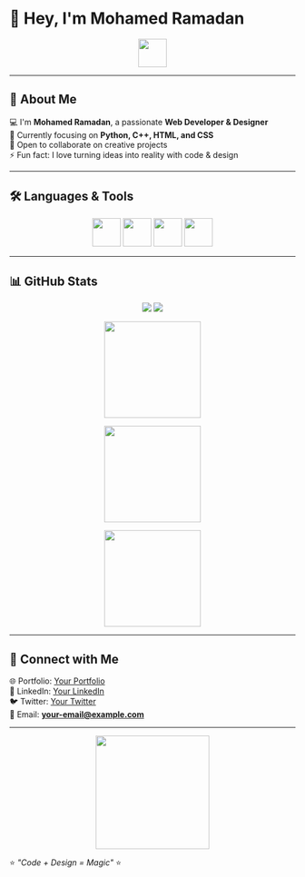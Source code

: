 # 👋 Hey, I'm Mohamed Ramadan  

<p align="center">
  <img src="https://media.giphy.com/media/hvRJCLFzcasrR4ia7z/giphy.gif" width="50px">
</p>

---

## 🚀 About Me  
💻 I'm **Mohamed Ramadan**, a passionate **Web Developer & Designer**  
🌱 Currently focusing on **Python, C++, HTML, and CSS**  
👯 Open to collaborate on creative projects  
⚡ Fun fact: I love turning ideas into reality with code & design  

---

## 🛠️ Languages & Tools  

<p align="center">
  <img src="https://cdn.jsdelivr.net/gh/devicons/devicon/icons/python/python-original.svg" width="50"/>
  <img src="https://cdn.jsdelivr.net/gh/devicons/devicon/icons/html5/html5-original.svg" width="50"/>
  <img src="https://cdn.jsdelivr.net/gh/devicons/devicon/icons/css3/css3-original.svg" width="50"/>
  <img src="https://cdn.jsdelivr.net/gh/devicons/devicon/icons/cplusplus/cplusplus-original.svg" width="50"/>
</p>

---

## 📊 GitHub Stats  

<p align="center">
  <!-- عدد المتابعين -->
  <img src="https://img.shields.io/github/followers/your-username?style=for-the-badge&logo=github&color=blueviolet" />
  <img src="https://komarev.com/ghpvc/?username=your-username&style=for-the-badge&color=ff69b4" />
</p>

<p align="center">
  <!-- احصائيات عامة -->
  <img src="https://github-readme-stats.vercel.app/api?username=your-username&show_icons=true&theme=tokyonight" height="170"/>
</p>

<p align="center">
  <!-- اللغات الأكثر استخداماً -->
  <img src="https://github-readme-stats.vercel.app/api/top-langs/?username=your-username&layout=compact&theme=tokyonight" height="170"/>
</p>

<p align="center">
  <!-- الستريك -->
  <img src="https://github-readme-streak-stats.herokuapp.com/?user=your-username&theme=tokyonight" height="170"/>
</p>

---

## 🔗 Connect with Me  

🌐 Portfolio: [Your Portfolio](https://your-portfolio-link.com)  
💼 LinkedIn: [Your LinkedIn](https://linkedin.com/in/your-link)  
🐦 Twitter: [Your Twitter](https://twitter.com/your-handle)  
📧 Email: **your-email@example.com**  

---

<p align="center">
  <img src="https://media.giphy.com/media/du3J3cXyzhj75IOgvA/giphy.gif" width="200"/>
</p>

⭐ *"Code + Design = Magic"* ⭐





